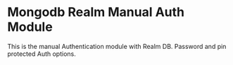# Mongodb Realm Manual Auth Module
This is the manual Authentication module with Realm DB. Password and pin protected Auth options.


